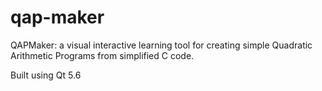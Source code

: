 # qap-maker

QAPMaker: a visual interactive learning tool for creating simple Quadratic Arithmetic Programs from simplified C code. 

Built using Qt 5.6
